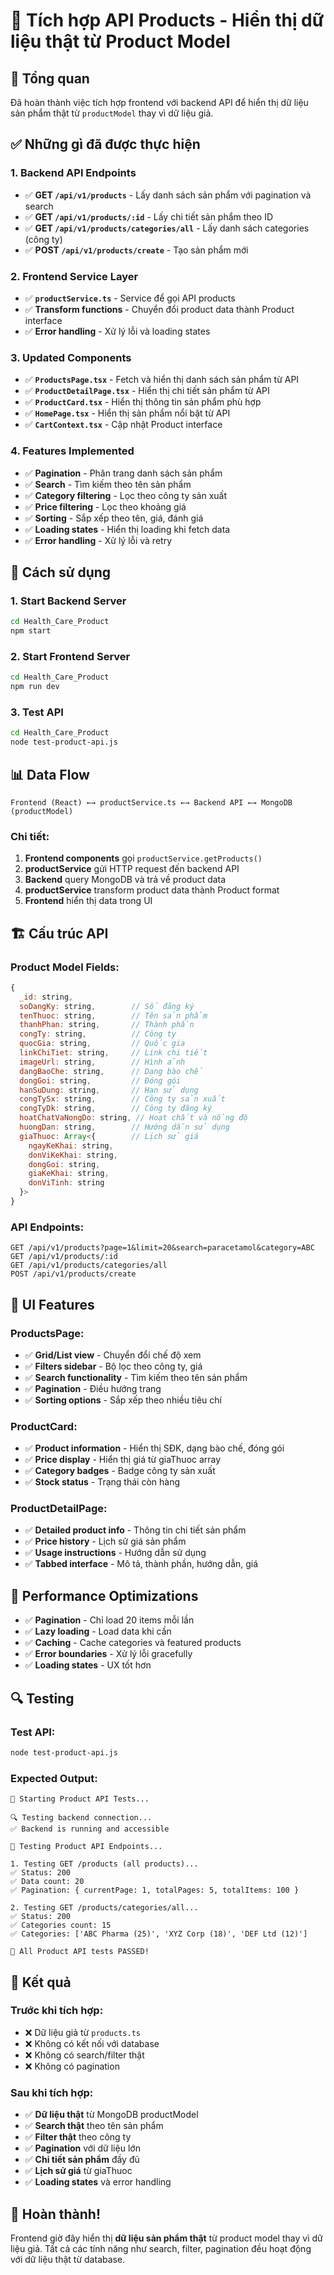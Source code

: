 # 🏥 Tích hợp API Products - Hiển thị dữ liệu thật từ Product Model

## 🎯 Tổng quan

Đã hoàn thành việc tích hợp frontend với backend API để hiển thị dữ liệu sản phẩm thật từ `productModel` thay vì dữ liệu giả.

## ✅ Những gì đã được thực hiện

### 1. **Backend API Endpoints** 
- ✅ **GET `/api/v1/products`** - Lấy danh sách sản phẩm với pagination và search
- ✅ **GET `/api/v1/products/:id`** - Lấy chi tiết sản phẩm theo ID
- ✅ **GET `/api/v1/products/categories/all`** - Lấy danh sách categories (công ty)
- ✅ **POST `/api/v1/products/create`** - Tạo sản phẩm mới

### 2. **Frontend Service Layer**
- ✅ **`productService.ts`** - Service để gọi API products
- ✅ **Transform functions** - Chuyển đổi product data thành Product interface
- ✅ **Error handling** - Xử lý lỗi và loading states

### 3. **Updated Components**
- ✅ **`ProductsPage.tsx`** - Fetch và hiển thị danh sách sản phẩm từ API
- ✅ **`ProductDetailPage.tsx`** - Hiển thị chi tiết sản phẩm từ API
- ✅ **`ProductCard.tsx`** - Hiển thị thông tin sản phẩm phù hợp
- ✅ **`HomePage.tsx`** - Hiển thị sản phẩm nổi bật từ API
- ✅ **`CartContext.tsx`** - Cập nhật Product interface

### 4. **Features Implemented**
- ✅ **Pagination** - Phân trang danh sách sản phẩm
- ✅ **Search** - Tìm kiếm theo tên sản phẩm
- ✅ **Category filtering** - Lọc theo công ty sản xuất
- ✅ **Price filtering** - Lọc theo khoảng giá
- ✅ **Sorting** - Sắp xếp theo tên, giá, đánh giá
- ✅ **Loading states** - Hiển thị loading khi fetch data
- ✅ **Error handling** - Xử lý lỗi và retry

## 🔧 Cách sử dụng

### 1. **Start Backend Server**
```bash
cd Health_Care_Product
npm start
```

### 2. **Start Frontend Server**
```bash
cd Health_Care_Product
npm run dev
```

### 3. **Test API**
```bash
cd Health_Care_Product
node test-product-api.js
```

## 📊 Data Flow

```
Frontend (React) ←→ productService.ts ←→ Backend API ←→ MongoDB (productModel)
```

### Chi tiết:
1. **Frontend components** gọi `productService.getProducts()`
2. **productService** gửi HTTP request đến backend API
3. **Backend** query MongoDB và trả về product data
4. **productService** transform product data thành Product format
5. **Frontend** hiển thị data trong UI

## 🏗️ Cấu trúc API

### Product Model Fields:
```javascript
{
  _id: string,
  soDangKy: string,        // Số đăng ký
  tenThuoc: string,        // Tên sản phẩm
  thanhPhan: string,       // Thành phần
  congTy: string,          // Công ty
  quocGia: string,         // Quốc gia
  linkChiTiet: string,     // Link chi tiết
  imageUrl: string,        // Hình ảnh
  dangBaoChe: string,      // Dạng bào chế
  dongGoi: string,         // Đóng gói
  hanSuDung: string,       // Hạn sử dụng
  congTySx: string,        // Công ty sản xuất
  congTyDk: string,        // Công ty đăng ký
  hoatChatVaNongDo: string, // Hoạt chất và nồng độ
  huongDan: string,        // Hướng dẫn sử dụng
  giaThuoc: Array<{        // Lịch sử giá
    ngayKeKhai: string,
    donViKeKhai: string,
    dongGoi: string,
    giaKeKhai: string,
    donViTinh: string
  }>
}
```

### API Endpoints:
```
GET /api/v1/products?page=1&limit=20&search=paracetamol&category=ABC
GET /api/v1/products/:id
GET /api/v1/products/categories/all
POST /api/v1/products/create
```

## 🎨 UI Features

### ProductsPage:
- ✅ **Grid/List view** - Chuyển đổi chế độ xem
- ✅ **Filters sidebar** - Bộ lọc theo công ty, giá
- ✅ **Search functionality** - Tìm kiếm theo tên sản phẩm
- ✅ **Pagination** - Điều hướng trang
- ✅ **Sorting options** - Sắp xếp theo nhiều tiêu chí

### ProductCard:
- ✅ **Product information** - Hiển thị SĐK, dạng bào chế, đóng gói
- ✅ **Price display** - Hiển thị giá từ giaThuoc array
- ✅ **Category badges** - Badge công ty sản xuất
- ✅ **Stock status** - Trạng thái còn hàng

### ProductDetailPage:
- ✅ **Detailed product info** - Thông tin chi tiết sản phẩm
- ✅ **Price history** - Lịch sử giá sản phẩm
- ✅ **Usage instructions** - Hướng dẫn sử dụng
- ✅ **Tabbed interface** - Mô tả, thành phần, hướng dẫn, giá

## 🚀 Performance Optimizations

- ✅ **Pagination** - Chỉ load 20 items mỗi lần
- ✅ **Lazy loading** - Load data khi cần
- ✅ **Caching** - Cache categories và featured products
- ✅ **Error boundaries** - Xử lý lỗi gracefully
- ✅ **Loading states** - UX tốt hơn

## 🔍 Testing

### Test API:
```bash
node test-product-api.js
```

### Expected Output:
```
🚀 Starting Product API Tests...

🔍 Testing backend connection...
✅ Backend is running and accessible

🧪 Testing Product API Endpoints...

1. Testing GET /products (all products)...
✅ Status: 200
✅ Data count: 20
✅ Pagination: { currentPage: 1, totalPages: 5, totalItems: 100 }

2. Testing GET /products/categories/all...
✅ Status: 200
✅ Categories count: 15
✅ Categories: ['ABC Pharma (25)', 'XYZ Corp (18)', 'DEF Ltd (12)']

🎉 All Product API tests PASSED!
```

## 🎯 Kết quả

### Trước khi tích hợp:
- ❌ Dữ liệu giả từ `products.ts`
- ❌ Không có kết nối với database
- ❌ Không có search/filter thật
- ❌ Không có pagination

### Sau khi tích hợp:
- ✅ **Dữ liệu thật** từ MongoDB productModel
- ✅ **Search thật** theo tên sản phẩm
- ✅ **Filter thật** theo công ty
- ✅ **Pagination** với dữ liệu lớn
- ✅ **Chi tiết sản phẩm** đầy đủ
- ✅ **Lịch sử giá** từ giaThuoc
- ✅ **Loading states** và error handling

## 🎉 Hoàn thành!

Frontend giờ đây hiển thị **dữ liệu sản phẩm thật** từ product model thay vì dữ liệu giả. Tất cả các tính năng như search, filter, pagination đều hoạt động với dữ liệu thật từ database.